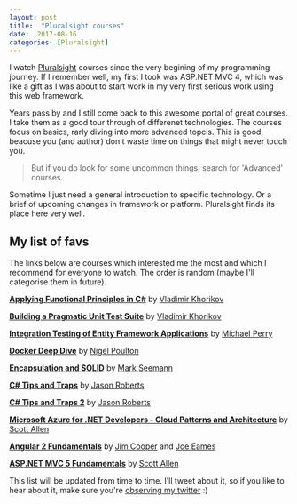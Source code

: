 ```yaml
---
layout: post
title:  "Pluralsight courses"
date:  2017-08-16
categories: [Pluralsight]
---
```


I watch [Pluralsight](https://www.pluralsight.com/) courses since the very begining of my programming journey. If I remember well, my first I took was ASP.NET MVC 4, which was like a gift as I was about to start work in my very first serious work using this web framework.

Years pass by and I still come back to this awesome portal of great courses. I take them as a good tour through of differenet technologies. The courses focus on basics, rarly diving into more advanced topcis. This is good, beacuse you (and author) don't waste time on things that might never touch you.

>  But if you do look for some uncommon things, search for 'Advanced' courses.

Sometime I just need a general introduction to specific technology. Or a brief of upcoming changes in framework or platform. Pluralsight finds its place here very well.

## My list of favs

The links below are courses which interested me the most and which I recommend for everyone to watch. The order is random (maybe I'll categorise them in future).

[**Applying Functional Principles in C#**](https://app.pluralsight.com/library/courses/csharp-applying-functional-principles/table-of-contents) by [Vladimir Khorikov](https://app.pluralsight.com/profile/author/vladimir-khorikov)

[**Building a Pragmatic Unit Test Suite**](https://app.pluralsight.com/library/courses/pragmatic-unit-testing/table-of-contents) by [Vladimir Khorikov](https://app.pluralsight.com/profile/author/vladimir-khorikov)

[**Integration Testing of Entity Framework Applications**](https://app.pluralsight.com/library/courses/entity-framework-applications-integration-testing/table-of-contents) by [Michael Perry](https://app.pluralsight.com/profile/author/michael-perry)

[**Docker Deep Dive**](https://app.pluralsight.com/library/courses/docker-deep-dive) by [Nigel Poulton](https://app.pluralsight.com/profile/author/nigel-poulton)

[**Encapsulation and SOLID**](https://app.pluralsight.com/library/courses/encapsulation-solid/table-of-contents) by [Mark Seemann](https://app.pluralsight.com/profile/author/mark-seemann)

[**C# Tips and Traps**](https://app.pluralsight.com/library/courses/csharp-tips-traps/table-of-contents) by [Jason Roberts](https://app.pluralsight.com/profile/author/jason-roberts)

[**C# Tips and Traps 2**](https://app.pluralsight.com/library/courses/csharp-tips-traps-part2) by [Jason Roberts](https://app.pluralsight.com/profile/author/jason-roberts)

[**Microsoft Azure for .NET Developers - Cloud Patterns and Architecture**](https://app.pluralsight.com/library/courses/microsoft-azure-dotnet-cloud-architecture/table-of-contents) by [Scott Allen](https://app.pluralsight.com/profile/author/scott-allen)

[**Angular 2 Fundamentals**](https://app.pluralsight.com/library/courses/angular-fundamentals/table-of-contents) by [Jim Cooper](https://app.pluralsight.com/profile/author/jim-cooper) and [Joe Eames](https://app.pluralsight.com/profile/author/joe-eames)

[**ASP.NET MVC 5 Fundamentals**](https://app.pluralsight.com/library/courses/aspdotnet-mvc5-fundamentals) by [Scott Allen](https://app.pluralsight.com/profile/author/scott-allen)

This list will be updated from time to time. I'll tweet about it, so if you like to hear about it, make sure you're [observing my twitter](https://twitter.com/pizyck) :)
